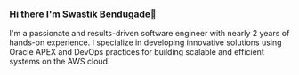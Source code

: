 ### Hi there I'm Swastik Bendugade👋

<!--
**SB321/SB321** is a ✨ _special_ ✨ repository because its `README.md` (this file) appears on your GitHub profile.

Here are some ideas to get you started:

- 🔭 I’m currently working on ...
- 🌱 I’m currently learning ...
- 👯 I’m looking to collaborate on ...
- 🤔 I’m looking for help with ...
- 💬 Ask me about ...
- 📫 How to reach me: ...
- 😄 Pronouns: ...
- ⚡ Fun fact: ...
-->


I'm a passionate and results-driven software engineer with nearly 2 years of hands-on experience. I specialize in developing innovative solutions using Oracle APEX and DevOps practices for building scalable and efficient systems on the AWS cloud.
